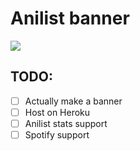 # Anilist banner

![](https://img.shields.io/github/repo-size/AirOne01/anilist-banner)

## TODO:

* [ ] Actually make a banner
* [ ] Host on Heroku
* [ ] Anilist stats support
* [ ] Spotify support
